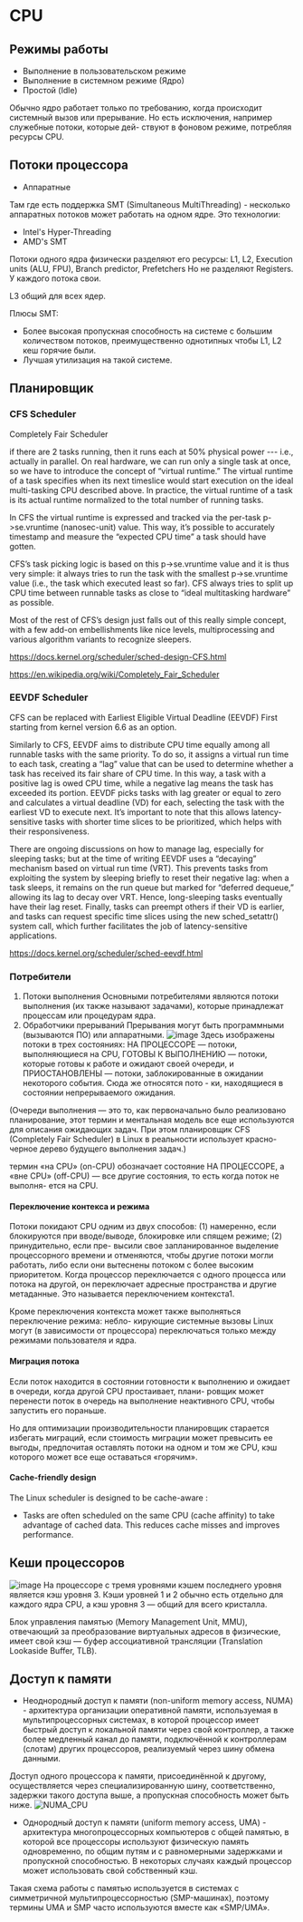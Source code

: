 # CPU
## Режимы работы
- Выполнение в пользовательском режиме
- Выполнение в системном режиме (Ядро)
- Простой (Idle)

Обычно ядро работает только по требованию, когда происходит системный вызов
или прерывание. Но есть исключения, например служебные потоки, которые дей-
ствуют в фоновом режиме, потребляя ресурсы CPU.
## Потоки процессора
- Аппаратные

Там где есть поддержка SMT (Simultaneous MultiThreading) - несколько аппаратных потоков может работать на одном ядре. Это технологии:
- Intel's Hyper-Threading
- AMD's SMT

Потоки одного ядра физически разделяют его ресурсы: L1, L2, Execution units (ALU, FPU), Branch predictor, Prefetchers
Но не разделяют Registers. У каждого потока свои.

L3 общий для всех ядер. 

Плюсы SMT:
- Более высокая пропускная способность на системе с большим количеством потоков, преимущественно однотипных чтобы L1, L2 кеш горячие были.
- Лучшая утилизация на такой системе.
## Планировщик
### CFS Scheduler
Completely Fair Scheduler

if there are 2 tasks running, then it runs each at 50% physical power --- i.e., actually in parallel.
On real hardware, we can run only a single task at once, so we have to introduce the concept of “virtual runtime.” The virtual runtime of a task specifies when its next timeslice would start execution on the ideal multi-tasking CPU described above. In practice, the virtual runtime of a task is its actual runtime normalized to the total number of running tasks.

In CFS the virtual runtime is expressed and tracked via the per-task p->se.vruntime (nanosec-unit) value. This way, it’s possible to accurately timestamp and measure the “expected CPU time” a task should have gotten.

CFS’s task picking logic is based on this p->se.vruntime value and it is thus very simple: it always tries to run the task with the smallest p->se.vruntime value (i.e., the task which executed least so far). CFS always tries to split up CPU time between runnable tasks as close to “ideal multitasking hardware” as possible.

Most of the rest of CFS’s design just falls out of this really simple concept, with a few add-on embellishments like nice levels, multiprocessing and various algorithm variants to recognize sleepers.

https://docs.kernel.org/scheduler/sched-design-CFS.html

https://en.wikipedia.org/wiki/Completely_Fair_Scheduler
### EEVDF Scheduler
CFS can be replaced with Earliest Eligible Virtual Deadline (EEVDF) First starting from kernel version 6.6 as an option.

Similarly to CFS, EEVDF aims to distribute CPU time equally among all runnable tasks with the same priority. To do so, it assigns a virtual run time to each task, creating a “lag” value that can be used to determine whether a task has received its fair share of CPU time. In this way, a task with a positive lag is owed CPU time, while a negative lag means the task has exceeded its portion. EEVDF picks tasks with lag greater or equal to zero and calculates a virtual deadline (VD) for each, selecting the task with the earliest VD to execute next. It’s important to note that this allows latency-sensitive tasks with shorter time slices to be prioritized, which helps with their responsiveness.

There are ongoing discussions on how to manage lag, especially for sleeping tasks; but at the time of writing EEVDF uses a “decaying” mechanism based on virtual run time (VRT). This prevents tasks from exploiting the system by sleeping briefly to reset their negative lag: when a task sleeps, it remains on the run queue but marked for “deferred dequeue,” allowing its lag to decay over VRT. Hence, long-sleeping tasks eventually have their lag reset. Finally, tasks can preempt others if their VD is earlier, and tasks can request specific time slices using the new sched_setattr() system call, which further facilitates the job of latency-sensitive applications.

https://docs.kernel.org/scheduler/sched-eevdf.html
### Потребители
1. Потоки выполнения
Основными потребителями
являются потоки выполнения (их также называют задачами), которые принадлежат
процессам или процедурам ядра.
2. Обработчики прерываний
Прерывания могут быть программными (вызываются
ПО) или аппаратными.
![image](https://github.com/user-attachments/assets/88e8b508-54f7-4900-bcbc-38f433366a5a)
Здесь изображены потоки в трех состояниях: НА ПРОЦЕССОРЕ — потоки,
выполняющиеся на CPU, ГОТОВЫ К ВЫПОЛНЕНИЮ — потоки, которые
готовы к работе и ожидают своей очереди, и ПРИОСТАНОВЛЕНЫ — потоки,
заблокированные в ожидании некоторого события. Сюда же относятся пото -
ки, находящиеся в состоянии непрерываемого ожидания.

(Очереди выполнения — это то, как
первоначально было реализовано планирование, этот термин и ментальная модель
все еще используются для описания ожидающих задач. При этом планировщик
CFS (Completely Fair Scheduler) в Linux в реальности использует красно-черное
дерево будущего выполнения задач.)

 термин «на CPU» (оn-CPU) обозначает состояние НА ПРОЦЕССОРЕ,
а «вне CPU» (off-CPU) — все другие состояния, то есть когда поток не выполня-
ется на CPU.

#### Переключение контекса и режима
Потоки покидают CPU одним из двух способов: (1) намеренно, если блокируются
при вводе/выводе, блокировке или спящем режиме; (2) принудительно, если пре-
высили свое запланированное выделение процессорного времени и отменяются,
чтобы другие потоки могли работать, либо если они вытеснены потоком с более
высоким приоритетом. Когда процессор переключается с одного процесса или потока на другой, он переключает адресные пространства и другие метаданные.
Это называется переключением контекста1.

Кроме переключения контекста может также выполняться переключение режима: небло-
кирующие системные вызовы Linux могут (в зависимости от процессора) переключаться
только между режимами пользователя и ядра.

#### Миграция потока
Если поток находится в состоянии готовности к выполнению и ожидает в очереди, когда другой CPU простаивает, плани-
ровщик может перенести поток в очередь на выполнение неактивного CPU, чтобы
запустить его пораньше.

Но для оптимизации производительности планировщик
старается избегать миграций, если стоимость миграции может превысить ее выгоды, предпочитая оставлять потоки на одном и том же CPU, кэш которого может
все еще оставаться «горячим».
#### Cache-friendly design
The Linux scheduler is designed to be cache-aware :
 - Tasks are often scheduled on the same CPU (cache affinity) to take advantage of cached data. This reduces cache misses and improves performance.
## Кеши процессоров
![image](https://github.com/user-attachments/assets/2db3c3b9-94e2-4988-b861-a64b2a5d1cc8)
На процессоре с тремя уровнями кэшем
последнего уровня является кэш уровня 3. Кэши уровней 1 и 2 обычно есть отдельно
для каждого ядра CPU, а кэш уровня 3 — общий для всего кристалла.

Блок управления памятью (Memory Management Unit, MMU), отвечающий за преобразование
виртуальных адресов в физические, имеет свой кэш — буфер ассоциативной трансляции (Translation Lookaside Buffer, TLB).
## Доступ к памяти
- Неоднородный доступ к памяти (non-uniform memory access, NUMA) - архитектура организации оперативной памяти, используемая в мультипроцессорных системах, в которой процессор имеет быстрый доступ к локальной памяти через свой контроллер, а также более медленный канал до памяти, подключённой к контроллерам (слотам) других процессоров, реализуемый через шину обмена данными.

Доступ одного процессора к памяти, присоединённой к другому, осуществляется через специализированную шину, соответственно, задержки такого доступа выше, а пропускная способность может быть ниже. 
![NUMA_CPU](https://github.com/user-attachments/assets/c9624b2b-0466-43e7-9765-e2342e61a8e9)

- Однородный доступ к памяти (uniform memory access, UMA) - архитектура многопроцессорных компьютеров с общей памятью, в которой все процессоры используют физическую память одновременно, по общим путям и с равномерными задержками и пропускной способностью. В некоторых случаях каждый процессор может использовать свой собственный кэш.

Такая схема работы с памятью используется в системах с симметричной мультипроцессорностью (SMP-машинах), поэтому термины UMA и SMP часто используются вместе как «SMP/UMA». 
